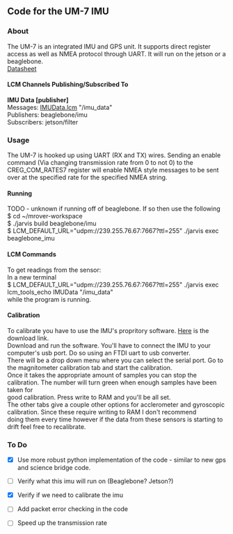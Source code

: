 Code for the UM-7 IMU
----

### About
The UM-7 is an integrated IMU and GPS unit. It supports direct register access as well as NMEA protocol through UART. It will 
run on the jetson or a beaglebone. \
[Datasheet](https://www.pololu.com/file/0J1556/UM7%20Datasheet_v1-8_30.07.2018.pdf)

#### LCM Channels Publishing/Subscribed To
**IMU Data [publisher]** \
Messages: [IMUData.lcm](https://github.com/jjtom34/mrover-workspace/blob/imu/rover_msgs/IMUData.lcm)  "/imu_data" \
Publishers: beaglebone/imu \
Subscribers: jetson/filter

### Usage
The UM-7 is hooked up using UART (RX and TX) wires. Sending an enable command (Via changing transmission rate from 0 to not 0) to the CREG_COM_RATES7 register
 will enable NMEA style messages to be sent over at the specified rate for the specified NMEA string.
 
#### Running
TODO - unknown if running off of beaglebone. If so then use the following \
$ cd ~/mrover-workspace \
$ ./jarvis build beaglebone/imu \
$ LCM_DEFAULT_URL="udpm://239.255.76.67:7667?ttl=255" ./jarvis exec beaglebone_imu
 
#### LCM Commands
To get readings from the sensor: \
In a new terminal \
$ LCM_DEFAULT_URL="udpm://239.255.76.67:7667?ttl=255" ./jarvis exec lcm_tools_echo IMUData "/imu_data" \
while the program is running.

#### Calibration
To calibrate you have to use the IMU's propritory software. [Here](https://redshiftlabs.com.au/support-services/serial-interface-software/) is the download link. \
Download and run the software. You'll have to connect the IMU to your computer's usb port. Do so using an FTDI uart to usb converter. \
There will be a drop down menu where you can select the serial port. Go to the magnitometer calibration tab and start the calibration. \
Once it takes the appropriate amount of samples you can stop the calibration. The number will turn green when enough samples have been taken for \
good calibration. Press write to RAM and you'll be all set. \
The other tabs give a couple other options for acclerometer and gyroscopic calibration. Since these require writing to RAM I don't recommend \
doing them every time however if the data from these sensors is starting to drift feel free to recalibrate. 

### To Do
- [x] Use more robust python implementation of the code - similar to new gps and science bridge code.
- [ ] Verify what this imu will run on (Beaglebone? Jetson?)
- [x] Verify if we need to calibrate the imu
- [ ] Add packet error checking in the code
- [ ] Speed up the transmission rate

